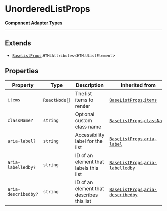 # UnorderedListProps

[**Component Adapter Types**](component-inventory.md)

***

## Extends

- [`BaseListProps`](List.ListTypes.Interface.BaseListProps.md).`HTMLAttributes`\<`HTMLUListElement`\>

## Properties

| Property | Type | Description | Inherited from |
| ------ | ------ | ------ | ------ |
| <a id="items"></a> `items` | `ReactNode`[] | The list items to render | [`BaseListProps`](List.ListTypes.Interface.BaseListProps.md).[`items`](List.ListTypes.Interface.BaseListProps.md#items) |
| <a id="classname"></a> `className?` | `string` | Optional custom class name | [`BaseListProps`](List.ListTypes.Interface.BaseListProps.md).[`className`](List.ListTypes.Interface.BaseListProps.md#classname) |
| <a id="aria-label"></a> `aria-label?` | `string` | Accessibility label for the list | [`BaseListProps`](List.ListTypes.Interface.BaseListProps.md).[`aria-label`](List.ListTypes.Interface.BaseListProps.md#aria-label) |
| <a id="aria-labelledby"></a> `aria-labelledby?` | `string` | ID of an element that labels this list | [`BaseListProps`](List.ListTypes.Interface.BaseListProps.md).[`aria-labelledby`](List.ListTypes.Interface.BaseListProps.md#aria-labelledby) |
| <a id="aria-describedby"></a> `aria-describedby?` | `string` | ID of an element that describes this list | [`BaseListProps`](List.ListTypes.Interface.BaseListProps.md).[`aria-describedby`](List.ListTypes.Interface.BaseListProps.md#aria-describedby) |
